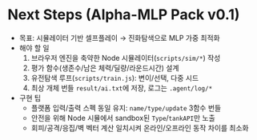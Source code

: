 # Next Steps (Alpha-MLP Pack v0.1)
- 목표: 시뮬레이터 기반 셀프플레이 → 진화탐색으로 MLP 가중 최적화
- 해야 할 일
  1) 브라우저 엔진을 축약한 Node 시뮬레이터(`scripts/sim/*`) 작성
  2) 평가 함수(생존수/남은 체력/딜량/라운드시간) 설계
  3) 유전탐색 루프(`scripts/train.js`): 변이/선택, 다중 시드
  4) 최상 개체 번들 `result/ai.txt`에 저장, 로그는 `.agent/log/*`
- 구현 팁
  - 플랫폼 입력/출력 스펙 동일 유지: `name/type/update` 3함수 번들
  - 안전을 위해 Node 시뮬에서 sandbox된 `Type`/`tankAPI`만 노출
  - 회피/공격/응집/벽 벡터 계산 일치시켜 온라인/오프라인 동작 차이를 최소화
